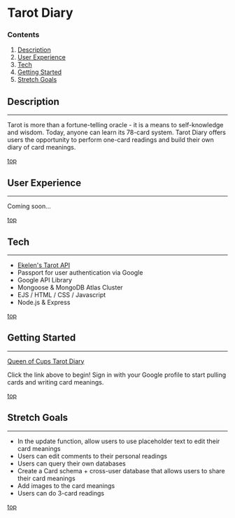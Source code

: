 # **Tarot Diary**

### <a name="home"></a> **Contents**
1. [Description](#desc)
2. [User Experience](#ui)
3. [Tech](#tech)
4. [Getting Started](#start)
5. [Stretch Goals](#stretch)

## <a name="desc"></a> **Description**
________________

Tarot is more than a fortune-telling oracle - it is a means to self-knowledge and wisdom. Today, anyone can learn its 78-card system. Tarot Diary offers users the opportunity to perform one-card readings and build their own diary of card meanings.

[top](#home)

## <a name="ui"></a> **User Experience**
________________

Coming soon...

[top](#home)

## <a name="tech"></a> **Tech**
________________

* [Ekelen's Tarot API](https://github.com/ekelen/tarot-api)
* Passport for user authentication via Google
* Google API Library
* Mongoose & MongoDB Atlas Cluster
* EJS / HTML / CSS / Javascript
* Node.js & Express

[top](#home)

## <a name="start"></a> **Getting Started**
________________

[Queen of Cups Tarot Diary](http://readtarot.herokuapp.com)

Click the link above to begin! Sign in with your Google profile to start pulling cards and writing card meanings.

[top](#home)

## <a name="stretch"></a> **Stretch Goals**
________________

* In the update function, allow users to use placeholder text to edit their card meanings
* Users can edit comments to their personal readings
* Users can query their own databases
* Create a Card schema + cross-user database that allows users to share their card meanings
* Add images to the card meanings
* Users can do 3-card readings

[top](#home)